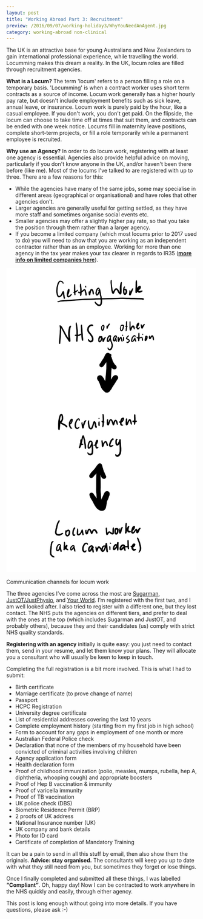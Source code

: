 ```yaml
---
layout: post
title: "Working Abroad Part 3: Recruitment"
preview: /2016/09/07/working-holiday3/WhyYouNeedAnAgent.jpg
category: working-abroad non-clinical
---
```



The UK is an attractive base for young Australians and New Zealanders
to gain international professional experience, while travelling the world. 
Locumming makes this dream a reality. In the UK, locum roles are filled through recruitment agencies. 


**What is a Locum?** The term 'locum' refers to a person filling a role on a temporary basis. 
'Locumming' is when a contract worker uses short term contracts as a source of income. 
Locum work generally has a higher hourly pay rate, but doesn't include employment 
benefits such as sick leave, annual leave, or insurance.
Locum work is purely paid by the hour, like a casual employee. If you don't work, you don't get paid. 
On the flipside, the locum can choose to take time off at times that suit them, 
and contracts can be ended with one week notice. Locums fill in maternity leave positions,
complete short-term projects, or fill a role temporarily while a permanent employee is recruited.

**Why use an Agency?** In order to do locum work, registering with at least one agency 
is essential. Agencies also provide helpful advice on moving, particularly if you don't know 
anyone in the UK, and/or haven't been there before (like me).
Most of the locums I've talked to are registered with up to three. There are a few reasons for this:

* While the agencies have many of the same jobs, some may specialise in different areas (geographical or organisational) and have roles that other agencies don't.
* Larger agencies are generally useful for getting settled, as they have more staff and sometimes organise social events etc.
* Smaller agencies may offer a slightly higher pay rate, so that you take the position through them rather than a larger agency.
* If you become a limited company (which most locums prior to 2017 used to do) you will need to show that you are working as an independent contractor rather than as an employee. Working for more than one agency in the tax year makes your tax clearer in regards to IR35 (**[more info on limited companies here](http://otequip.info/2017/02/04/limited-company.html)**).

![Communication Diagram](/2016/09/07/working-holiday3/GettingWorkS.png)
<p class="caption">Communication channels for locum work</p>

The three agencies I’ve come across the most are [Sugarman](http://www.sugarman.co.uk/clients/specialisms/occupational-therapy), 
[JustOT/JustPhysio](http://www.justot.co.uk/), and [Your World](https://www.yourworldhealthcare.com/uk/professions/occupational-therapy). I’m registered with the first two, and I am well looked after. 
I also tried to register with a different one, but they lost contact. The NHS puts the agencies on different tiers, and prefer to deal with the ones at the top 
(which includes Sugarman and JustOT, and probably others), because they and their 
candidates (us) comply with strict NHS quality standards. 

**Registering with an agency** initially is quite easy: you just need to contact them, 
send in your resume, and let them know your plans. They will allocate you a consultant 
who will usually be keen to keep in touch.

Completing the full registration is a bit more involved. This is what I had to submit:

* Birth certificate
* Marriage certificate (to prove change of name)
* Passport
* HCPC Registration
* University degree certificate
* List of residential addresses covering the last 10 years
* Complete employment history (starting from my first job in high school)
* Form to account for any gaps in employment of one month or more
* Australian Federal Police check
* Declaration that none of the members of my household have been convicted of criminal activities involving children
* Agency application form
* Health declaration form
* Proof of childhood immunization (polio, measles, mumps, rubella, hep A, diphtheria, whooping cough) and appropriate boosters
* Proof of Hep B vaccination & immunity
* Proof of varicella immunity
* Proof of TB vaccination 
* UK police check (DBS)
* Biometric Residence Permit (BRP)
* 2 proofs of UK address 
* National Insurance number (UK)
* UK company and bank details
* Photo for ID card
* Certificate of completion of Mandatory Training

It can be a pain to send in all this stuff by email, then also show them the originals. 
**Advice: stay organised.** The consultants will keep you up to date with what they 
still need from you, but sometimes they forget or lose things.

Once I finally completed and submitted all these things, I was labelled **“Compliant”**. 
Oh, happy day! Now I can be contracted to work anywhere in the NHS quickly and easily, through either agency. 

This post is long enough without going into more details. If you have questions, please ask :-)
